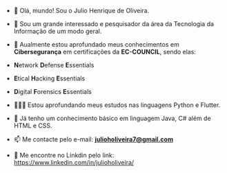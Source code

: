 - 👋 Olá, mundo! Sou o Julio Henrique de Oliveira.

- 👀 Sou um grande interessado e pesquisador da área da Tecnologia da Informação de um modo geral.

- 🔐 Aualmente estou aprofundado meus conhecimentos em **Cibersegurança** em certificações da **EC-COUNCIL**, sendo elas:
- **N**etwork **D**efense **E**ssentials
- **E**tical **H**acking **E**ssentials
- **D**igital **F**orensics **E**ssentials

- 🧑🏻‍💻 Estou aprofundando meus estudos nas linguagens Python e Flutter.

- 🧠 Já tenho um conhecimento básico em linguagem Java, C# além de HTML e CSS.

- 📫 Me contacte pelo e-mail: **julioholiveira7@gmail.com**

- 📄 Me encontre no Linkdin pelo link: https://www.linkedin.com/in/julioholiveira/
